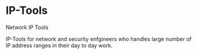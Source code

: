 # IP-Tools
Network IP Tools

IP-Tools for network and security enfgineers who handles large number of IP address ranges in their day to day work.
